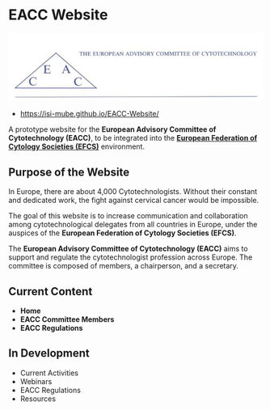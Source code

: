# EACC Website

![EACC Logo](img/eacc.jpeg)

- https://isi-mube.github.io/EACC-Website/
  
A prototype website for the **European Advisory Committee of Cytotechnology (EACC)**, to be integrated into the [**European Federation of Cytology Societies (EFCS)**](https://www.efcs.eu/) environment.

## Purpose of the Website

In Europe, there are about 4,000 Cytotechnologists. Without their constant and dedicated work, the fight against cervical cancer would be impossible. 

The goal of this website is to increase communication and collaboration among cytotechnological delegates from all countries in Europe, under the auspices of the **European Federation of Cytology Societies (EFCS)**.

The **European Advisory Committee of Cytotechnology (EACC)** aims to support and regulate the cytotechnologist profession across Europe. The committee is composed of members, a chairperson, and a secretary.

## Current Content

- **Home**
- **EACC Committee Members**
- **EACC Regulations**

## In Development
- Current Activities
- Webinars
- EACC Regulations
- Resources
